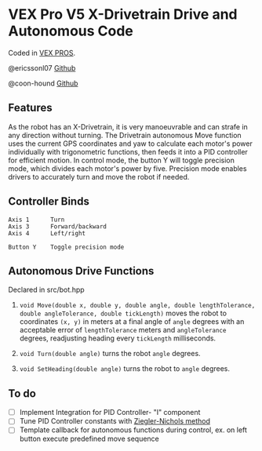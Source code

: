 # VEX Pro V5 X-Drivetrain Drive and Autonomous Code

Coded in [VEX PROS](https://pros.cs.purdue.edu/v5/api/cpp/index.html).

@ericssonl07 [Github](https://github.com/ericssonl07)

@coon-hound [Github](https://github.com/coon-hound)

## Features
As the robot has an X-Drivetrain, it is very manoeuvrable and can strafe in any direction without turning.
The Drivetrain autonomous Move function uses the current GPS coordinates and yaw to calculate each motor's
power individually with trigonometric functions, then feeds it into a PID controller for efficient motion.
In control mode, the button Y will toggle precision mode, which divides each motor's power by five. Precision
mode enables drivers to accurately turn and move the robot if needed.

## Controller Binds
```
Axis 1      Turn
Axis 3      Forward/backward
Axis 4      Left/right

Button Y    Toggle precision mode
```

## Autonomous Drive Functions
Declared in src/bot.hpp
1. `void Move(double x, double y, double angle, double lengthTolerance, double angleTolerance, double tickLength)` moves the robot to coordinates `(x, y)` in meters at a final angle of `angle` degrees with an acceptable error of `lengthTolerance` meters and `angleTolerance` degrees, readjusting heading every `tickLength` milliseconds.

2. `void Turn(double angle)` turns the robot `angle` degrees.

3. `void SetHeading(double angle)` turns the robot to `angle` degrees.

## To do
- [ ] Implement Integration for PID Controller- "I" component
- [ ] Tune PID Controller constants with [Ziegler-Nichols method](https://en.wikipedia.org/wiki/Ziegler-Nichols_method)
- [ ] Template callback for autonomous functions during control, ex. on left button execute predefined move sequence
